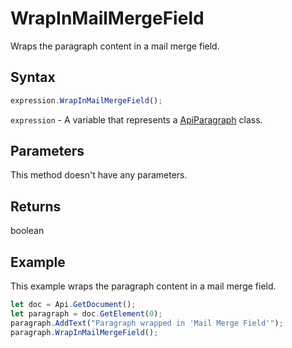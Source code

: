 # WrapInMailMergeField

Wraps the paragraph content in a mail merge field.

## Syntax

```javascript
expression.WrapInMailMergeField();
```

`expression` - A variable that represents a [ApiParagraph](../ApiParagraph.md) class.

## Parameters

This method doesn't have any parameters.

## Returns

boolean

## Example

This example wraps the paragraph content in a mail merge field.

```javascript editor-
let doc = Api.GetDocument();
let paragraph = doc.GetElement(0);
paragraph.AddText("Paragraph wrapped in 'Mail Merge Field'");
paragraph.WrapInMailMergeField();
```
